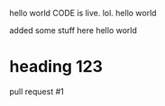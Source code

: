 hello world
CODE is live. lol.
hello world

added some stuff here
hello world

# heading 123

pull request #1

